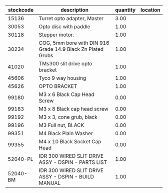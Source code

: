 |stockcode|description|quantity|location|
|---------|-----------|--------|--------|
|15136|Turret opto adapter, Master|3.00||
|30053|Opto disc with paddle|1.00||
|30118|Stepper motor.|1.00||
|30234|COG, 5mm bore with DIN 916 Grade 14.9 Black Zn Plated Grubs|1.00||
|41020|TMs300 slit drive opto bracket|1.00||
|45606|Tyco 9 way housing|1.00||
|45626|OPTO BRACKET|1.00||
|99180|M3 x 6 Black Cap Head Screw|0.00||
|99183|M3 x 8 Black cap head screw|0.00||
|99192|M3 x 3, cone grub, black|0.00||
|99196|M3 Full nut, BLACK|0.00||
|99351|M4 Black Plain Washer|0.00||
|99355|M4 x 10 Black Socket Cap Head|0.00||
|52040-PL|IDR 300 WIRED SLIT DRIVE ASSY - DSPIN - PARTS LIST|1.00||
|52040-BM|IDR 300 WIRED SLIT DRIVE ASSY - DSPIN - BUILD MANUAL|1.00||
